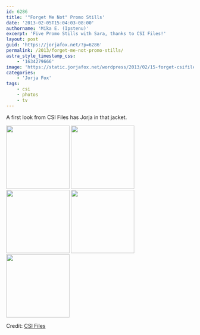 ```yaml
---
id: 6286
title: '"Forget Me Not" Promo Stills'
date: '2013-02-05T15:04:03-08:00'
authorname: 'Mika E. (Ipstenu)'
excerpt: 'Five Promo Stills with Sara, thanks to CSI Files!'
layout: post
guid: 'https://jorjafox.net/?p=6286'
permalink: /2013/forget-me-not-promo-stills/
astra_style_timestamp_css:
    - '1634279666'
image: 'https://static.jorjafox.net/wordpress/2013/02/15-forget-csifiles02.jpg'
categories:
    - 'Jorja Fox'
tags:
    - csi
    - photos
    - tv
---
```


A first look from CSI Files has Jorja in that jacket.

<a href="https://jorjafox.net/gallery/albums/tv/csi/pub/s13/promos/15-forget-csifiles01.jpg"><img class="alignnone" alt="" src="https://jorjafox.net/gallery/cache/tv/csi/pub/s13/promos/15-forget-csifiles01_200_cw200_ch200_thumb.jpg" width="170" height="170" /></a> <a href="https://jorjafox.net/gallery/albums/tv/csi/pub/s13/promos/15-forget-csifiles02.jpg"><img class="alignnone" alt="" src="https://jorjafox.net/gallery/cache/tv/csi/pub/s13/promos/15-forget-csifiles02_200_cw200_ch200_thumb.jpg" width="170" height="170" /></a> <a href="https://jorjafox.net/gallery/albums/tv/csi/pub/s13/promos/15-forget-csifiles03.jpg"><img class="alignnone" alt="" src="https://jorjafox.net/gallery/cache/tv/csi/pub/s13/promos/15-forget-csifiles03_200_cw200_ch200_thumb.jpg" width="170" height="170" /></a> <a href="https://jorjafox.net/gallery/albums/tv/csi/pub/s13/promos/15-forget-csifiles04.jpg"><img class="alignnone" alt="" src="https://jorjafox.net/gallery/cache/tv/csi/pub/s13/promos/15-forget-csifiles04_200_cw200_ch200_thumb.jpg" width="170" height="170" /></a> <a href="https://jorjafox.net/gallery/albums/tv/csi/pub/s13/promos/15-forget-csifiles05.jpg"><img class="alignnone" alt="" src="https://jorjafox.net/gallery/cache/tv/csi/pub/s13/promos/15-forget-csifiles05_200_cw200_ch200_thumb.jpg" width="170" height="170" /></a>

Credit: <a href="http://www.csifiles.com/content/2013/02/csi-first-look-forget-me-not/">CSI Files</a>

